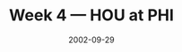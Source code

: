 ---
layout: game
title: Week 4 — HOU at PHI
season: 2002
game_id: 2002_04_HOU_PHI
week: 4
date: 2002-09-29
home_team: PHI
away_team: HOU
final_home: 35
final_away: 17
pbp_url: /assets/data/pbp/2002/2002_04_HOU_PHI.csv.gz
---